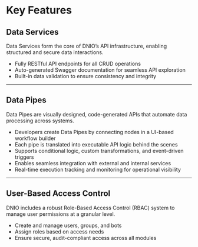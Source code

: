 # Key Features

## Data Services

Data Services form the core of DNIO’s API infrastructure, enabling structured and secure data interactions.

- Fully RESTful API endpoints for all CRUD operations  
- Auto-generated Swagger documentation for seamless API exploration  
- Built-in data validation to ensure consistency and integrity  

---

## Data Pipes

Data Pipes are visually designed, code-generated APIs that automate data processing across systems.

- Developers create Data Pipes by connecting nodes in a UI-based workflow builder  
- Each pipe is translated into executable API logic behind the scenes  
- Supports conditional logic, custom transformations, and event-driven triggers  
- Enables seamless integration with external and internal services   
- Real-time execution tracking and monitoring for operational visibility  

---

## User-Based Access Control

DNIO includes a robust Role-Based Access Control (RBAC) system to manage user permissions at a granular level.

- Create and manage users, groups, and bots  
- Assign roles based on access needs  
- Ensure secure, audit-compliant access across all modules  
